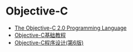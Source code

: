 # Objective-C

* <a href="https://sn9.us/file/632278-421973508" title="The Objective-C 2.0 Programming Language">The Objective-C 2.0 Programming Language</a>
* <a href="https://sn9.us/file/632278-421973538" title="Objective-C基础教程" target="_blank">Objective-C基础教程</a>
* <a href="https://sn9.us/file/632278-421973733" title="Objective-C程序设计(第6版)" target="_blank">Objective-C程序设计(第6版)</a>